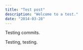 ```yaml
---
title: "Test post"
description: "Welcome to a test."
date: "2014-03-28"
---
```

Testing commits.

Testing, testing.
